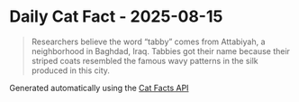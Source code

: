 # Daily Cat Fact - 2025-08-15

> Researchers believe the word “tabby” comes from Attabiyah, a neighborhood in Baghdad, Iraq. Tabbies got their name because their striped coats resembled the famous wavy patterns in the silk produced in this city.

Generated automatically using the [Cat Facts API](https://catfact.ninja)
